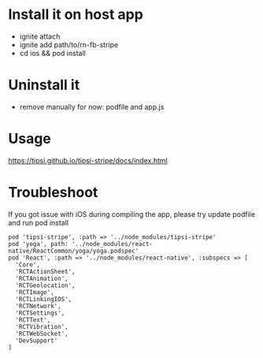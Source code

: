 # Install it on host app
- ignite attach
- ignite add path/to/rn-fb-stripe
- cd ios && pod install

# Uninstall it
- remove manually for now: podfile and app.js

# Usage
https://tipsi.github.io/tipsi-stripe/docs/index.html 

# Troubleshoot
If you got issue with iOS during compiling the app, please try update podfile and run pod install 

    pod 'tipsi-stripe', :path => '../node_modules/tipsi-stripe'
    pod 'yoga', path: '../node_modules/react-native/ReactCommon/yoga/yoga.podspec'
    pod 'React', :path => '../node_modules/react-native', :subspecs => [
      'Core',
      'RCTActionSheet',
      'RCTAnimation',
      'RCTGeolocation',
      'RCTImage',
      'RCTLinkingIOS',
      'RCTNetwork',
      'RCTSettings',
      'RCTText',
      'RCTVibration',
      'RCTWebSocket',
      'DevSupport'
    ]
  

